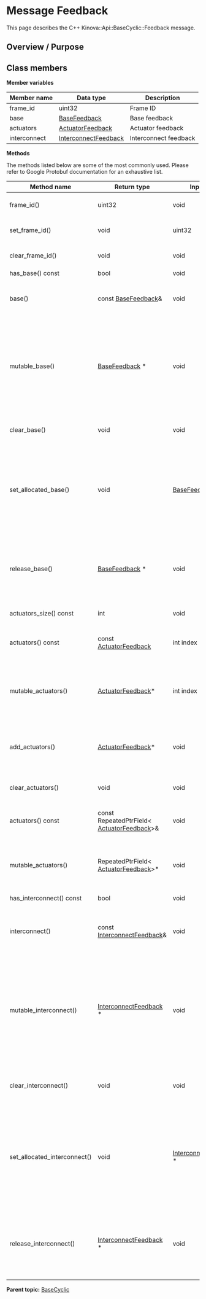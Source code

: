 # Message Feedback

This page describes the C++ Kinova::Api::BaseCyclic::Feedback message.

## Overview / Purpose

## Class members

 **Member variables** 

|Member name|Data type|Description|
|-----------|---------|-----------|
|frame\_id|uint32|Frame ID|
|base| [BaseFeedback](msg_BaseCyclic_BaseFeedback.md#)|Base feedback|
|actuators| [ActuatorFeedback](msg_BaseCyclic_ActuatorFeedback.md#)|Actuator feedback|
|interconnect| [InterconnectFeedback](msg_BaseCyclic_InterconnectFeedback.md#)|Interconnect feedback|

 **Methods** 

The methods listed below are some of the most commonly used. Please refer to Google Protobuf documentation for an exhaustive list.

|Method name|Return type|Input type|Description|
|-----------|-----------|----------|-----------|
|frame\_id\(\)|uint32|void|Returns the current value of frame\_id. If the frame\_id is not set, returns 0.|
|set\_frame\_id\(\)|void|uint32|Sets the value of frame\_id. After calling this, frame\_id\(\) will return value.|
|clear\_frame\_id\(\)|void|void|Clears the value of frame\_id. After calling this, frame\_id\(\) will return 0.|
|has\_base\(\) const|bool|void|Returns true if base is set.|
|base\(\)|const [BaseFeedback](msg_BaseCyclic_BaseFeedback.md#)&|void|Returns the current value of base. If base is not set, returns a [BaseFeedback](msg_BaseCyclic_BaseFeedback.md#) with none of its fields set \(possibly base::default\_instance\(\)\).|
|mutable\_base\(\)| [BaseFeedback](msg_BaseCyclic_BaseFeedback.md#) \*|void|Returns a pointer to the mutable [BaseFeedback](msg_BaseCyclic_BaseFeedback.md#) object that stores the field's value. If the field was not set prior to the call, then the returned [BaseFeedback](msg_BaseCyclic_BaseFeedback.md#) will have none of its fields set \(i.e. it will be identical to a newly-allocated [BaseFeedback](msg_BaseCyclic_BaseFeedback.md#)\). After calling this, has\_base\(\) will return true and base\(\) will return a reference to the same instance of [BaseFeedback](msg_BaseCyclic_BaseFeedback.md#).|
|clear\_base\(\)|void|void|Clears the value of the field. After calling this, has\_base\(\) will return false and base\(\) will return the default value.|
|set\_allocated\_base\(\)|void| [BaseFeedback](msg_BaseCyclic_BaseFeedback.md#) \*|Sets the [BaseFeedback](msg_BaseCyclic_BaseFeedback.md#) object to the field and frees the previous field value if it exists. If the [BaseFeedback](msg_BaseCyclic_BaseFeedback.md#) pointer is not NULL, the message takes ownership of the allocated [BaseFeedback](msg_BaseCyclic_BaseFeedback.md#) object and has\_ [BaseFeedback](msg_BaseCyclic_BaseFeedback.md#)\(\) will return true. Otherwise, if the base is NULL, the behavior is the same as calling clear\_base\(\).|
|release\_base\(\)| [BaseFeedback](msg_BaseCyclic_BaseFeedback.md#) \*|void|Releases the ownership of the field and returns the pointer of the [BaseFeedback](msg_BaseCyclic_BaseFeedback.md#) object. After calling this, caller takes the ownership of the allocated [BaseFeedback](msg_BaseCyclic_BaseFeedback.md#) object, has\_base\(\) will return false, and base\(\) will return the default value.|
|actuators\_size\(\) const|int|void|Returns the number of elements currently in the field.|
|actuators\(\) const|const [ActuatorFeedback](msg_BaseCyclic_ActuatorFeedback.md#)|int index|Returns the element at the given zero-based index. Calling this method with index outside of \[0, actuators\_size\(\)\) yields undefined behavior.|
|mutable\_actuators\(\)| [ActuatorFeedback](msg_BaseCyclic_ActuatorFeedback.md#)\*|int index|Returns a pointer to the mutable [ActuatorFeedback](msg_BaseCyclic_ActuatorFeedback.md#) object that stores the value of the element at the given zero-based index. Calling this method with index outside of \[0, actuators\_size\(\)\) yields undefined behavior.|
|add\_actuators\(\)| [ActuatorFeedback](msg_BaseCyclic_ActuatorFeedback.md#)\*|void|Adds a new element and returns a pointer to it. The returned [ActuatorFeedback](msg_BaseCyclic_ActuatorFeedback.md#) is mutable and will have none of its fields set \(i.e. it will be identical to a newly-allocated [ActuatorFeedback](msg_BaseCyclic_ActuatorFeedback.md#)\).|
|clear\_actuators\(\)|void|void|Removes all elements from the field. After calling this, actuators\_size\(\) will return zero.|
|actuators\(\) const|const RepeatedPtrField< [ActuatorFeedback](msg_BaseCyclic_ActuatorFeedback.md#)\>&|void|Returns the underlying RepeatedPtrField that stores the field's elements. This container class provides STL-like iterators and other methods.|
|mutable\_actuators\(\)|RepeatedPtrField< [ActuatorFeedback](msg_BaseCyclic_ActuatorFeedback.md#)\>\*|void|Returns a pointer to the underlying mutable RepeatedPtrField that stores the field's elements. This container class provides STL-like iterators and other methods.|
|has\_interconnect\(\) const|bool|void|Returns true if interconnect is set.|
|interconnect\(\)|const [InterconnectFeedback](msg_BaseCyclic_InterconnectFeedback.md#)&|void|Returns the current value of interconnect. If interconnect is not set, returns a [InterconnectFeedback](msg_BaseCyclic_InterconnectFeedback.md#) with none of its fields set \(possibly interconnect::default\_instance\(\)\).|
|mutable\_interconnect\(\)| [InterconnectFeedback](msg_BaseCyclic_InterconnectFeedback.md#) \*|void|Returns a pointer to the mutable [InterconnectFeedback](msg_BaseCyclic_InterconnectFeedback.md#) object that stores the field's value. If the field was not set prior to the call, then the returned [InterconnectFeedback](msg_BaseCyclic_InterconnectFeedback.md#) will have none of its fields set \(i.e. it will be identical to a newly-allocated [InterconnectFeedback](msg_BaseCyclic_InterconnectFeedback.md#)\). After calling this, has\_interconnect\(\) will return true and interconnect\(\) will return a reference to the same instance of [InterconnectFeedback](msg_BaseCyclic_InterconnectFeedback.md#).|
|clear\_interconnect\(\)|void|void|Clears the value of the field. After calling this, has\_interconnect\(\) will return false and interconnect\(\) will return the default value.|
|set\_allocated\_interconnect\(\)|void| [InterconnectFeedback](msg_BaseCyclic_InterconnectFeedback.md#) \*|Sets the [InterconnectFeedback](msg_BaseCyclic_InterconnectFeedback.md#) object to the field and frees the previous field value if it exists. If the [InterconnectFeedback](msg_BaseCyclic_InterconnectFeedback.md#) pointer is not NULL, the message takes ownership of the allocated [InterconnectFeedback](msg_BaseCyclic_InterconnectFeedback.md#) object and has\_ [InterconnectFeedback](msg_BaseCyclic_InterconnectFeedback.md#)\(\) will return true. Otherwise, if the interconnect is NULL, the behavior is the same as calling clear\_interconnect\(\).|
|release\_interconnect\(\)| [InterconnectFeedback](msg_BaseCyclic_InterconnectFeedback.md#) \*|void|Releases the ownership of the field and returns the pointer of the [InterconnectFeedback](msg_BaseCyclic_InterconnectFeedback.md#) object. After calling this, caller takes the ownership of the allocated [InterconnectFeedback](msg_BaseCyclic_InterconnectFeedback.md#) object, has\_interconnect\(\) will return false, and interconnect\(\) will return the default value.|

**Parent topic:** [BaseCyclic](../references/summary_BaseCyclic.md)

